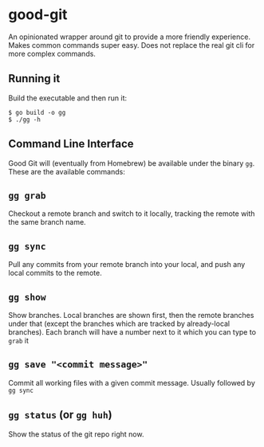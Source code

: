 # good-git
An opinionated wrapper around git to provide a more friendly experience. Makes common commands super easy. Does not replace the real git cli for more complex commands.


## Running it
Build the executable and then run it:
```
$ go build -o gg
$ ./gg -h
```

## Command Line Interface

Good Git will (eventually from Homebrew) be available under the binary `gg`. These are the available commands:

## `gg grab`

Checkout a remote branch and switch to it locally, tracking the remote with the same branch name.

## `gg sync`

Pull any commits from your remote branch into your local, and push any local commits to the remote.

## `gg show`

Show branches. Local branches are shown first, then the remote branches under that (except the branches which are tracked by already-local branches). Each branch will have a number next to it which you can type to `grab` it

## `gg save "<commit message>"`

Commit all working files with a given commit message. Usually followed by `gg sync`

## `gg status` (or `gg huh`)

Show the status of the git repo right now.
